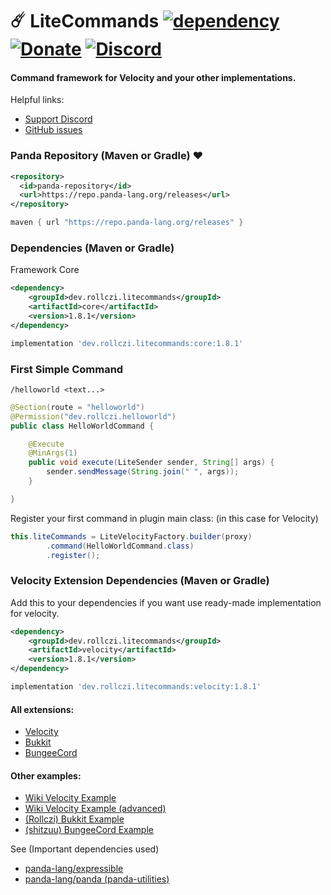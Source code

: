 # ☄️ LiteCommands [![dependency](https://repo.panda-lang.org/api/badge/latest/releases/dev/rollczi/litecommands/core?color=53a2f9&name=LiteCommands)](https://repo.panda-lang.org/#/releases/dev/rollczi/litecommands) [![Donate](https://img.shields.io/badge/Donate-PayPal-green.svg)](https://www.paypal.com/paypalme/NDejlich) [![Discord](https://img.shields.io/discord/896933084983877662?color=8f79f4&label=Lite%20Discord)](https://img.shields.io/discord/896933084983877662?color=8f79f4&label=Lite%20Discord)

#### Command framework for Velocity and your other implementations.
Helpful links:
- [Support Discord](https://discord.gg/6cUhkj6uZJ)
- [GitHub issues](https://github.com/Rollczi/LiteCommands/issues)

### Panda Repository (Maven or Gradle)  ❤️
```xml
<repository>
  <id>panda-repository</id>
  <url>https://repo.panda-lang.org/releases</url>
</repository>
```
```groovy
maven { url "https://repo.panda-lang.org/releases" }
```
### Dependencies (Maven or Gradle)
Framework Core
```xml
<dependency>
    <groupId>dev.rollczi.litecommands</groupId>
    <artifactId>core</artifactId>
    <version>1.8.1</version>
</dependency>
```
```groovy
implementation 'dev.rollczi.litecommands:core:1.8.1'
```

### First Simple Command
 `/helloworld <text...>`
```java
@Section(route = "helloworld")
@Permission("dev.rollczi.helloworld")
public class HelloWorldCommand {

    @Execute
    @MinArgs(1)
    public void execute(LiteSender sender, String[] args) {
        sender.sendMessage(String.join(" ", args));
    }

}
```
Register your first command in plugin main class: (in this case for Velocity)
```java
this.liteCommands = LiteVelocityFactory.builder(proxy)
        .command(HelloWorldCommand.class)
        .register();
```
### Velocity Extension Dependencies (Maven or Gradle)
Add this to your dependencies if you want use ready-made implementation for velocity.
```xml
<dependency>
    <groupId>dev.rollczi.litecommands</groupId>
    <artifactId>velocity</artifactId>
    <version>1.8.1</version>
</dependency>
```
```groovy
implementation 'dev.rollczi.litecommands:velocity:1.8.1'
```

#### All extensions: 
 - [Velocity](https://github.com/Rollczi/LiteCommands/tree/master/litecommands-velocity)
 - [Bukkit](https://github.com/Rollczi/LiteCommands/tree/master/litecommands-bukkit)
 - [BungeeCord](https://github.com/Rollczi/LiteCommands/tree/master/litecommands-bungee)
#### Other examples: 
 - [Wiki Velocity Example](https://github.com/Rollczi/LiteCommands/wiki/Velocity-Example-(simple))
 - [Wiki Velocity Example (advanced)](https://github.com/Rollczi/LiteCommands/wiki/Velocity-Example-(advanced))
 - [(Rollczi) Bukkit Example](https://github.com/Rollczi/LiteCommands-BukkitExample)
 - [(shitzuu) BungeeCord Example](https://github.com/shitzuu/LiteCommands-BungeeExample)

See (Important dependencies used)
 - [panda-lang/expressible](https://github.com/panda-lang/expressible)
 - [panda-lang/panda (panda-utilities)](https://github.com/panda-lang/panda)

